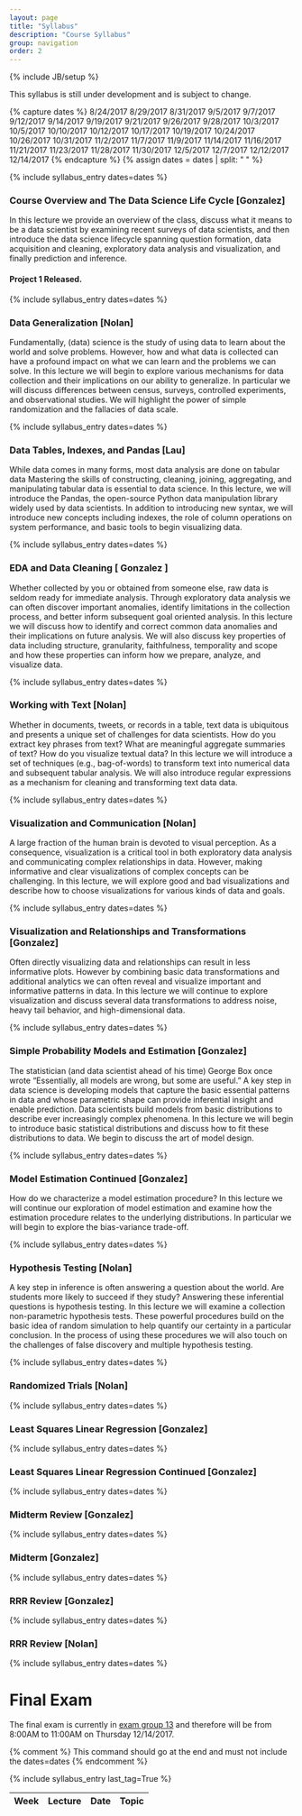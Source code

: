 ```yaml
---
layout: page
title: "Syllabus"
description: "Course Syllabus"
group: navigation
order: 2
---
```

{% include JB/setup %}


This syllabus is still under development and is subject to change.  


<table class="table table-striped">
   <colgroup>
      <col class="col-md-1">
      <col class="col-md-1">
      <col class="col-md-2">
      <col class="col-md-8">
   </colgroup>
<thead>
   <tr>
      <th> Week </th>
      <th> Lecture </th>
      <th> Date </th>
      <th> Topic </th>
   </tr>
</thead>
<tbody>


<!-- This is the dates for all the lectures -->
<!--
import datetime
import pandas as pd

d1 = datetime.date(2017,8,24) 
d2 = datetime.date(2017,12,14)
days = pd.date_range(d1,d2) 

for d in days[(days.dayofweek == 1) | (days.dayofweek == 3)]:
     print(str(d.month) + "/" + str(d.day) + "/" + str(d.year))

-->

{% capture dates %}
8/24/2017
8/29/2017
8/31/2017
9/5/2017
9/7/2017
9/12/2017
9/14/2017
9/19/2017
9/21/2017
9/26/2017
9/28/2017
10/3/2017
10/5/2017
10/10/2017
10/12/2017
10/17/2017
10/19/2017
10/24/2017
10/26/2017
10/31/2017
11/2/2017
11/7/2017
11/9/2017
11/14/2017
11/16/2017
11/21/2017
11/23/2017
11/28/2017
11/30/2017
12/5/2017
12/7/2017
12/12/2017
12/14/2017
{% endcapture %}
{% assign dates = dates | split: " " %}


<!--
The actual lectures.  Dates are rendered automatically using Jekyll
 -->





<!-- ######################################################### -->
{% include syllabus_entry dates=dates %}

### Course Overview and The Data Science Life Cycle [Gonzalez]

In this lecture we provide an overview of the class, discuss what it means to be a data scientist by examining recent surveys of data scientists, and then introduce the data science lifecycle spanning question formation, data acquisition and cleaning, exploratory data analysis and visualization, and finally prediction and inference.

#### Project 1 Released.



<!-- ######################################################### -->
{% include syllabus_entry dates=dates %}

### Data Generalization [Nolan]

Fundamentally, (data) science is the study of using data to learn about the world and solve problems.  However, how and what data is collected can have a profound impact on what we can learn and the problems we can solve.   In this lecture we will begin to explore various mechanisms for data collection and their implications on our ability to generalize.  In particular we will discuss differences between census, surveys, controlled experiments, and observational studies.  We will highlight the power of simple randomization and the fallacies of data scale.




<!-- ######################################################### -->
{% include syllabus_entry dates=dates %}

### Data Tables, Indexes, and Pandas [Lau]

While data comes in many forms, most data analysis are done on tabular data Mastering the skills of constructing, cleaning, joining, aggregating, and manipulating tabular data is essential to data science.  In this lecture, we will introduce the Pandas, the open-source Python data manipulation library widely used by data scientists.  In addition to introducing new syntax, we will introduce new concepts including indexes, the role of column operations on system performance, and basic tools to begin visualizing data.




<!-- ######################################################### -->
{% include syllabus_entry dates=dates %}

### EDA and Data Cleaning [ Gonzalez ]

Whether collected by you or obtained from someone else, raw data is seldom ready for immediate analysis.  Through exploratory data analysis we can often discover important anomalies, identify limitations in the collection process, and better inform subsequent goal oriented analysis.  In this lecture we will discuss how to identify and correct common data anomalies and their implications on future analysis.  We will also discuss key properties of data including structure, granularity, faithfulness, temporality and scope and how these properties can inform how we prepare, analyze, and visualize data.




<!-- ######################################################### -->
{% include syllabus_entry dates=dates %}

### Working with Text [Nolan]

Whether in documents, tweets, or records in a table, text data is ubiquitous and presents a unique set of challenges for data scientists.  How do you extract key phrases from text?  What are meaningful aggregate summaries of text?  How do you visualize textual data?  In this lecture we will introduce a set of techniques (e.g., bag-of-words) to transform text into numerical data and subsequent tabular analysis.  We will also introduce regular expressions as a mechanism for cleaning and transforming text data data.




<!-- ######################################################### -->
{% include syllabus_entry dates=dates %}

### Visualization and Communication [Nolan]

A large fraction of the human brain is devoted to visual perception.   As a consequence, visualization is a critical tool in both exploratory data analysis and communicating complex relationships in data.   However, making informative and clear visualizations of complex concepts can be challenging.  In this lecture, we will explore good and bad visualizations and describe how to choose visualizations for various kinds of data and goals.  

<!-- 
##### Lecture Notes:
* Slides ([pptx](https://drive.google.com/open?id=0B7gkaDYGT5X5LUVVa1JuM3RZeTQ), [pdf](https://drive.google.com/open?id=0Bze55lezLJhITWROdV9PNEE2RGs), [pdf 6up](https://drive.google.com/open?id=0Bze55lezLJhISVpKUU95VmFRcUU))
 -->


<!-- ######################################################### -->
{% include syllabus_entry dates=dates %}

### Visualization and Relationships and Transformations [Gonzalez]

Often directly visualizing data and relationships can result in less informative plots. However by combining basic data transformations and additional analytics we can often reveal and visualize important and informative patterns in data.  In this lecture we will continue to explore visualization and discuss several data transformations to address noise, heavy tail behavior, and high-dimensional data.




<!-- ######################################################### -->
{% include syllabus_entry dates=dates %}

### Simple Probability Models and Estimation [Gonzalez]

The statistician (and data scientist ahead of his time) George Box once wrote “Essentially, all models are wrong, but some are useful.”  A key step in data science is developing models that capture the basic essential patterns in data and whose parametric shape can provide inferential insight and enable prediction.  Data scientists build models from basic distributions to describe ever increasingly complex phenomena.  In this lecture we will begin to introduce basic statistical distributions and discuss how to fit these distributions to data.  We begin to discuss the art of model design.



<!-- ######################################################### -->
{% include syllabus_entry dates=dates %}

### Model Estimation Continued [Gonzalez]

How do we characterize a model estimation procedure?  In this lecture we will continue our exploration of model estimation and examine how the estimation procedure relates to the underlying distributions.  In particular we will begin to explore the bias-variance trade-off.





<!-- ######################################################### -->
{% include syllabus_entry dates=dates %}

### Hypothesis Testing [Nolan]

A key step in inference is often answering a question about the world.  Are students more likely to succeed if they study?  Answering these inferential questions is hypothesis testing.  In this lecture we will examine a collection non-parametric hypothesis tests.  These powerful procedures build on the basic idea of random simulation to help quantify our certainty in a particular conclusion.  In the process of using these procedures we will also touch on the challenges of false discovery and multiple hypothesis testing.



<!-- ######################################################### -->
{% include syllabus_entry dates=dates %}

### Randomized Trials [Nolan]






<!-- ######################################################### -->
{% include syllabus_entry dates=dates %}

### Least Squares Linear Regression [Gonzalez]


<!-- ######################################################### -->
{% include syllabus_entry dates=dates %}

### Least Squares Linear Regression Continued [Gonzalez]



<!-- ######################################################### -->
{% include syllabus_entry dates=dates %}

### Midterm Review [Gonzalez]



<!-- ######################################################### -->
{% include syllabus_entry dates=dates %}

### Midterm [Gonzalez]







<!-- ######################################################### -->
{% include syllabus_entry dates=dates %}

### RRR Review [Gonzalez]




<!-- ######################################################### -->
{% include syllabus_entry dates=dates %}

### RRR Review [Nolan]





<!-- ######################################################### -->
{% include syllabus_entry dates=dates %}

# Final Exam 
The final exam is currently in [exam group 13](http://registrar.berkeley.edu/sis-SC-message) and therefore will be from 8:00AM to 11:00AM on Thursday 12/14/2017.  



{% comment %}
This command should go at the end and must not include the dates=dates
{% endcomment %}

{% include syllabus_entry last_tag=True  %}


</tbody>
</table>


<!--

A little script to highlight the week that is next

There is currently a bug in this script which someone needs to fix.  When I wrote this script for my graduate seminar class we only had one lecture a week. We should modify the Jekyll code to render the syllabus with each row tagged so we can automatically identify the week and lecture day.

-->



<script type="text/javascript">
var current_date = new Date();
var rows = document.getElementsByTagName("th");
var finished =  false;
for (var i = 1; i < rows.length && !finished; i++) {
   var r = rows[i];
   if (r.id.startsWith("counter_")) {
      var fields = r.id.split("_")
      var week_div_id = "week_" + fields[2]
      var lecture_date = new Date(fields[1] + " 23:59:00")
      if (current_date <= lecture_date) {
         finished = true;
         r.style.background = "orange"
         r.style.color = "black"
         var week_td = document.getElementById(week_div_id)
         week_td.style.background = "#043361"
         week_td.style.color = "white"
      }
   }
}
</script>

